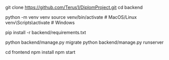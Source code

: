 git clone https://github.com/Terus1/DiplomProject.git
cd backend

python -m venv venv
source venv/bin/activate  # MacOS/Linux
venv\Scripts\activate  # Windows

pip install -r backend/requirements.txt 

python backend/manage.py migrate
python backend/manage.py runserver


cd frontend
npm install
npm start
